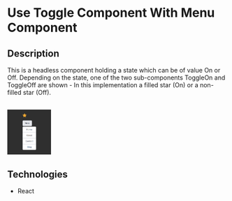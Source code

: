# Use Toggle Component With Menu Component

## Description
This is a headless component holding a state which can be of value On or Off. Depending on the state, one of the two sub-components ToggleOn and ToggleOff are shown - In this implementation a filled star (On) or a non-filled star (Off).
  
<br/>
<img src="toggle-with-menu.png" alt="Screenshot." width="100px"/>

## Technologies
- React

